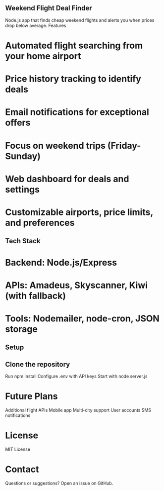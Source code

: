## Weekend Flight Deal Finder
   Node.js app that finds cheap weekend flights and alerts you when prices drop below average.
   Features

# Automated flight searching from your home airport
# Price history tracking to identify deals
# Email notifications for exceptional offers
# Focus on weekend trips (Friday-Sunday)
# Web dashboard for deals and settings
# Customizable airports, price limits, and preferences

## Tech Stack

# Backend: Node.js/Express
# APIs: Amadeus, Skyscanner, Kiwi (with fallback)
# Tools: Nodemailer, node-cron, JSON storage

## Setup

## Clone the repository
   Run npm install
   Configure .env with API keys
   Start with node server.js

# Future Plans
   Additional flight APIs
   Mobile app
   Multi-city support
   User accounts
   SMS notifications

# License
   MIT License
# Contact
   Questions or suggestions? Open an issue on GitHub.
